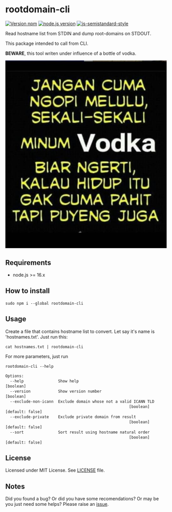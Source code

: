# rootdomain-cli

[![Version npm](https://img.shields.io/npm/v/rootdomain-cli)](https://www.npmjs.com/package/rootdomain-cli)
[![node.js version](https://img.shields.io/node/v/rootdomain-cli)](https://www.npmjs.com/package/rootdomain-cli)
[![js-semistandard-style](https://img.shields.io/badge/code%20style-semistandard-brightgreen.svg)](https://github.com/standard/semistandard)

Read hostname list from STDIN and dump root-domains on STDOUT.

This package intended to call from CLI.

**BEWARE**, this tool writen under influence of a bottle of vodka.

![vodka meme](./memes/vodka-meme.jpeg)

## Requirements
- node.js >= 16.x

## How to install
```shell
sudo npm i --global rootdomain-cli
```

## Usage
Create a file that contains hostname list to convert. Let say it's name is 'hostnames.txt'. Just run this:

```shell
cat hostnames.txt | rootdomain-cli
```

For more parameters, just run
```shell
rootdomain-cli --help
```

```
Options:
  --help               Show help                                       [boolean]
  --version            Show version number                             [boolean]
  --exclude-non-icann  Exclude domain whose not a valid ICANN TLD
                                                      [boolean] [default: false]
  --exclude-private    Exclude private domain from result
                                                      [boolean] [default: false]
  --sort               Sort result using hostname natural order
                                                      [boolean] [default: false]
```

## License
Licensed under MIT License. See [LICENSE](LICENSE) file.

## Notes
Did you found a bug? Or did you have some recomendations?
Or may be you just need some helps?
Please raise an
[issue](https://github.com/kucingbasah737/rootdomain-cli/issues).